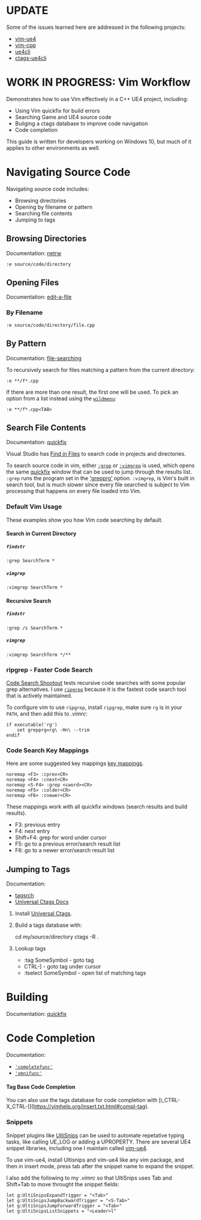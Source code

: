 # UPDATE
Some of the issues learned here are addressed in the following projects:

- [vim-ue4](https://github.com/drichardson/vim-ue4)
- [vim-cpp](https://github.com/drichardson/vim-cpp)
- [ue4cli](https://github.com/adamrehn/ue4cli)
- [ctags-ue4cli](https://github.com/drichardson/ctags-ue4cli/)


# WORK IN PROGRESS: Vim Workflow
Demonstrates how to use Vim effectively in a C++ UE4 project, including:

- Using Vim quickfix for build errors
- Searching Game and UE4 source code
- Builging a ctags database to improve code navigation
- Code completion

This guide is written for developers working on Windows 10, but much of it
applies to other environments as well.

# Navigating Source Code

Navigating source code includes:

- Browsing directories
- Opening by filename or pattern
- Searching file contents
- Jumping to tags

## Browsing Directories

Documentation: [netrw](https://vimhelp.org/pi_netrw.txt.html)

```vim
:e source/code/directory
```

## Opening Files

Documentation: [edit-a-file](https://vimhelp.org/editing.txt.html#edit-a-file)

### By Filename

```
:e source/code/directory/file.cpp
```

## By Pattern

Documentation: [file-searching](https://vimhelp.org/editing.txt.html#file-searching)

To recursively search for files matching a pattern from the current directory:

```
:e **/f*.cpp
```

If there are more than one result, the first one will be used. To pick an option from a list instead using the [`wildmenu`](https://vimhelp.org/options.txt.html#%27wildmenu%27):

```
:e **/f*.cpp<TAB>
```

## Search File Contents

Documentation: [quickfix](https://vimhelp.org/quickfix.txt.html)

Visual Studio has [Find in
Files](https://docs.microsoft.com/en-us/visualstudio/ide/find-in-files) to
search code in projects and directories.

To search source code in vim, either
[`:grep`](https://vimhelp.org/quickfix.txt.html#grep) or
[`:vimgrep`](https://vimhelp.org/quickfix.txt.html#%3Avimgrep) is used, which
opens the same [quickfix](https://vimhelp.org/quickfix.txt.html#quickfix)
window that can be used to jump through the results list. `:grep` runs the
program set in the
['grepprg'](https://vimhelp.org/options.txt.html#%27grepprg%27) option.
`:vimgrep`, is Vim's built in search tool, but is much slower since every file
searched is subject to Vim processing that happens on every file loaded into
Vim.

### Default Vim Usage
These examples show you how Vim code searching by default.

#### Search in Current Directory

##### `findstr`

```vim
:grep SearchTerm *
```

##### `vimgrep`

``` vim
:vimgrep SearchTerm *
```

#### Recursive Search

##### `findstr`

``` vim
:grep /s SearchTerm *
```

##### `vimgrep`

``` vim
:vimgrep SearchTerm */**
```

### ripgrep - Faster Code Search

[Code Search Shootout](https://github.com/drichardson/CodeSearchShootout) tests
recursive code searches with some popular grep alternatives. I use
[`ripgrep`](https://github.com/BurntSushi/ripgrep) because it is the fastest
code search tool that is actively maintained.

To configure vim to use `ripgrep`, install `ripgrep`, make sure `rg` is in your
`PATH`, and then add this to *.vimrc*:

``` vim
if executable('rg')
    set grepprg=rg\ -Hn\ --trim
endif
```

### Code Search Key Mappings
Here are some suggested key mappings [key mappings](https://vimhelp.org/map.txt.html).

``` vim
noremap <F3> :cprev<CR>
noremap <F4> :cnext<CR>
noremap <S-F4> :grep <cword><CR>
noremap <F5> :colder<CR>
noremap <F6> :cnewer<CR>
```

These mappings work with all quickfix windows (search results and build results).

- F3: previous entry
- F4: next entry
- Shift+F4: grep for word under cursor
- F5: go to a previous error/search result list
- F6: go to a newer error/search result list

## Jumping to Tags

Documentation:

- [tagsrch](https://vimhelp.org/tagsrch.txt.html)
- [Universal Ctags Docs](https://docs.ctags.io/en/latest/)

1. Install [Universal Ctags](https://github.com/universal-ctags/ctags).
2. Build a tags database with:

    cd my/source/directory
    ctags -R .

3. Lookup tags
    - :tag SomeSymbol - goto tag
    - CTRL-] - goto tag under cursor
    - :tselect SomeSymbol - open list of matching tags


# Building

Documentation: [quickfix](https://vimhelp.org/quickfix.txt.html)

# Code Completion

Documentation:

- [`'completefunc'`](https://vimhelp.org/options.txt.html#%27completefunc%27)
- [`'omnifunc'`](https://vimhelp.org/options.txt.html#%27omnifunc%27)


#### Tag Base Code Completion

You can also use the tags database for code completion with
[i_CTRL-X_CTRL-]](https://vimhelp.org/insert.txt.html#compl-tag).

### Snippets

Snippet plugins like [UltiSnips](https://github.com/SirVer/ultisnips) can be
used to automate repetative typing tasks, like calling UE_LOG or adding a
UPROPERTY. There are several UE4 snippet libraries, including one I maintain
called [vim-ue4](https://github.com/drichardson/vim-ue4).

To use vim-ue4, install Ultisnips and vim-ue4 like any vim package, and then in insert mode, press tab after the snippet name to expand the snippet.

I also add the following to my *.vimrc* so that UltiSnips uses Tab and Shift+Tab to move throught the snippet fields:

``` vim
let g:UltiSnipsExpandTrigger = "<Tab>"
let g:UltiSnipsJumpBackwardTrigger = "<S-Tab>"
let g:UltiSnipsJumpForwardTrigger = "<Tab>"
let g:UltiSnipsListSnippets = "<Leader>l"
```


